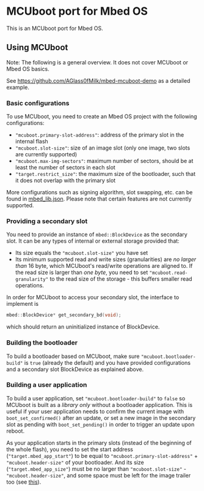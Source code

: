 # MCUboot port for Mbed OS

This is an MCUboot port for Mbed OS.

## Using MCUboot

Note: The following is a general overview. It does not cover MCUboot or Mbed OS basics.

See https://github.com/AGlass0fMilk/mbed-mcuboot-demo as a detailed example.

### Basic configurations

To use MCUboot, you need to create an Mbed OS project with the following configurations:
* `"mcuboot.primary-slot-address"`: address of the primary slot in the internal flash
* `"mcuboot.slot-size"`: size of an image slot (only one image, two slots are currently supported)
* `"mcuboot.max-img-sectors"`: maximum number of sectors, should be at least the number of sectors in each slot
* `"target.restrict_size"`: the maximum size of the bootloader, such that it does not overlap with the primary slot

More configurations such as signing algorithm, slot swapping, etc. can be found in [mbed_lib.json](https://github.com/mcu-tools/mcuboot/tree/main/boot/mbed/mbed_lib.json). Please note that certain features are not currently supported.

### Providing a secondary slot

You need to provide an instance of `mbed::BlockDevice` as the secondary slot. It can be any types of internal or external storage provided that:
* Its size equals the `"mcuboot.slot-size"` you have set
* Its minimum supported read and write sizes (granularities) are _no larger than_ 16 byte, which MCUboot's read/write operations are aligned to. If the read size is larger than _one byte_, you need to set `"mcuboot.read-granularity"` to the read size of the storage - this buffers smaller read operations.

In order for MCUboot to access your secondary slot, the interface to implement is
```cpp
mbed::BlockDevice* get_secondary_bd(void);
```
which should return an uninitialized instance of BlockDevice.

### Building the bootloader

To build a bootloader based on MCUboot, make sure `"mcuboot.bootloader-build"` is `true` (already the default) and you have provided configurations and a secondary slot BlockDevice as explained above.

### Building a user application

To build a user application, set `"mcuboot.bootloader-build"` to `false` so MCUboot is built as a _library only_ without a bootloader application. This is useful if your user application needs to confirm the current image with `boot_set_confirmed()` after an update, or set a new image in the secondary slot as pending with `boot_set_pending()` in order to trigger an update upon reboot.

As your application starts in the primary slots (instead of the beginning of the whole flash), you need to set the start address (`"target.mbed_app_start"`) to be equal to `"mcuboot.primary-slot-address"` + `"mcuboot.header-size"` of your bootloader. And its size (`"target.mbed_app_size"`) must be no larger than `"mcuboot.slot-size"` - `"mcuboot.header-size"`, and some space must be left for the image trailer too (see [this](design.md#image-trailer)).
